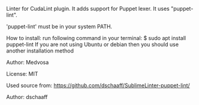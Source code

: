 Linter for CudaLint plugin.
It adds support for Puppet lexer.
It uses "puppet-lint".

'puppet-lint' must be in your system PATH.

How to install:
  run following command in your terminal:
    $ sudo apt install puppet-lint
  If you are not using Ubuntu or debian then you should use another installation method

Author: Medvosa

License: MIT

Used source from: https://github.com/dschaaff/SublimeLinter-puppet-lint/

Author: dschaaff
